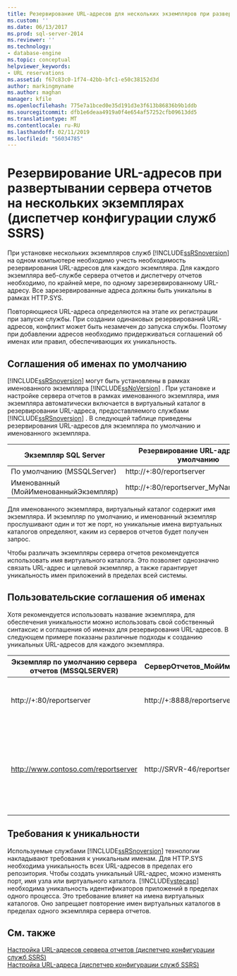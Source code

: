 ```yaml
---
title: Резервирование URL-адресов для нескольких экземпляров при развертывании сервера (диспетчер конфигурации служб SSRS) отчетов | Документация Майкрософт
ms.custom: ''
ms.date: 06/13/2017
ms.prod: sql-server-2014
ms.reviewer: ''
ms.technology:
- database-engine
ms.topic: conceptual
helpviewer_keywords:
- URL reservations
ms.assetid: f67c83c0-1f74-42bb-bfc1-e50c38152d3d
author: markingmyname
ms.author: maghan
manager: kfile
ms.openlocfilehash: 775e7a1bced0e35d191d3e3f613b86836b9b1ddb
ms.sourcegitcommit: dfb1e6deaa4919a0f4e654af57252cfb09613dd5
ms.translationtype: MT
ms.contentlocale: ru-RU
ms.lasthandoff: 02/11/2019
ms.locfileid: "56034785"
---
```

# <a name="url-reservations-for-multi-instance-report-server-deployments--ssrs-configuration-manager"></a>Резервирование URL-адресов при развертывании сервера отчетов на нескольких экземплярах (диспетчер конфигурации служб SSRS)
  При установке нескольких экземпляров служб [!INCLUDE[ssRSnoversion](../../includes/ssrsnoversion-md.md)] на одном компьютере необходимо учесть необходимость резервирования URL-адресов для каждого экземпляра. Для каждого экземпляра веб-службе сервера отчетов и диспетчеру отчетов необходимо, по крайней мере, по одному зарезервированному URL-адресу. Все зарезервированные адреса должны быть уникальны в рамках HTTP.SYS.  
  
 Повторяющиеся URL-адреса определяются на этапе их регистрации при запуске службы. При создании одинаковых резервирований URL-адресов, конфликт может быть незамечен до запуска службы. Поэтому при добавлении адресов необходимо придерживаться соглашений об именах или правил, обеспечивающих их уникальность.  
  
## <a name="default-naming-conventions"></a>Соглашения об именах по умолчанию  
 [!INCLUDE[ssRSnoversion](../../includes/ssrsnoversion-md.md)] могут быть установлены в рамках именованного экземпляра [!INCLUDE[ssNoVersion](../../includes/ssnoversion-md.md)] . При установке и настройке сервера отчетов в рамках именованного экземпляра, имя экземпляра автоматически включается в виртуальный каталог в резервировании URL-адреса, предоставляемого службами [!INCLUDE[ssRSnoversion](../../includes/ssrsnoversion-md.md)] . В следующей таблице приведены резервирования URL-адресов для экземпляра по умолчанию и именованного экземпляра.  
  
|Экземпляр SQL Server|Резервирование URL-адресов по умолчанию|  
|-------------------------|-----------------------------|  
|По умолчанию (MSSQLServer)|http://+:80/reportserver|  
|Именованный (МойИменованныйЭкземпляр)|http://+:80/reportserver_MyNamedInstance|  
  
 Для именованного экземпляра, виртуальный каталог содержит имя экземпляра. И экземпляр по умолчанию, и именованный экземпляр прослушивают один и тот же порт, но уникальные имена виртуальных каталогов определяют, каким из серверов отчетов будет получен запрос.  
  
 Чтобы различать экземпляры сервера отчетов рекомендуется использовать имя виртуального каталога. Это позволяет однозначно связать URL-адрес и целевой экземпляр, а также гарантирует уникальность имен приложений в пределах всей системы.  
  
## <a name="custom-naming-conventions"></a>Пользовательские соглашения об именах  
 Хотя рекомендуется использовать название экземпляра, для обеспечения уникальности можно использовать свой собственный синтаксис и соглашения об именах для резервирования URL-адресов. В следующем примере показаны различные подходы к созданию уникальных URL-адресов для каждого экземпляра.  
  
|Экземпляр по умолчанию сервера отчетов (MSSQLSERVER)|СерверОтчетов_МойИменованныйЭкземпляр|Уникальность|  
|----------------------------------------------------|-----------------------------------|----------------|  
|http://+:80/reportserver|http://+:8888/reportserver|Каждый экземпляр прослушивает отдельный порт|  
|http://www.contoso.com/reportserver|http://SRVR-46/reportserver|Каждый экземпляр отвечает различным именам сервера (полному имени домена и имени компьютера).|  
  
## <a name="uniqueness-requirements"></a>Требования к уникальности  
 Используемые службами [!INCLUDE[ssRSnoversion](../../includes/ssrsnoversion-md.md)] технологии накладывают требования к уникальным именам. Для HTTP.SYS необходима уникальность всех URL-адресов в пределах его репозитория. Чтобы создать уникальный URL-адрес, можно изменять порт, имя узла или виртуального каталога. [!INCLUDE[vstecasp](../../includes/vstecasp-md.md)] необходима уникальность идентификаторов приложений в пределах одного процесса. Это требование влияет на имена виртуальных каталогов. Оно запрещает повторение имен виртуальных каталогов в пределах одного экземпляра сервера отчетов.  
  
## <a name="see-also"></a>См. также  
 [Настройка URL-адресов сервера отчетов (диспетчер конфигурации служб SSRS)](configure-report-server-urls-ssrs-configuration-manager.md)   
 [Настройка URL-адреса (диспетчер конфигурации служб SSRS)](configure-a-url-ssrs-configuration-manager.md)  
  
  
